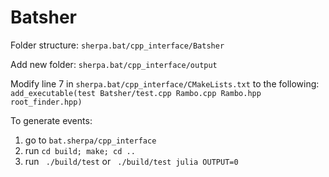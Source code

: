 # Batsher

Folder structure: `sherpa.bat/cpp_interface/Batsher`

Add new folder: `sherpa.bat/cpp_interface/output`

Modify line 7 in `sherpa.bat/cpp_interface/CMakeLists.txt` to the following:  
`add_executable(test Batsher/test.cpp Rambo.cpp Rambo.hpp root_finder.hpp)`

To generate events:
1. go to `bat.sherpa/cpp_interface`
2. run `cd build; make; cd ..`
3. run ` ./build/test` or ` ./build/test julia OUTPUT=0`
